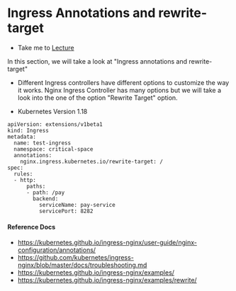 # Ingress Annotations and rewrite-target

  - Take me to [Lecture](https://kodekloud.com/courses/certified-kubernetes-administrator-with-practice-tests/lectures/14102889)

In this section, we will take a look at "Ingress annotations and rewrite-target"

- Different Ingress controllers have different options to customize the way it works. Nginx Ingress Controller has many options but we will take a look into the one of the option "Rewrite Target" option.

- Kubernetes Version 1.18

```
apiVersion: extensions/v1beta1
kind: Ingress
metadata:
  name: test-ingress
  namespace: critical-space
  annotations:
    nginx.ingress.kubernetes.io/rewrite-target: /
spec:
  rules:
  - http:
      paths:
      - path: /pay
        backend:
          serviceName: pay-service
          servicePort: 8282

```



#### Reference Docs

- https://kubernetes.github.io/ingress-nginx/user-guide/nginx-configuration/annotations/
- https://github.com/kubernetes/ingress-nginx/blob/master/docs/troubleshooting.md
- https://kubernetes.github.io/ingress-nginx/examples/
- https://kubernetes.github.io/ingress-nginx/examples/rewrite/